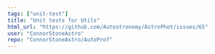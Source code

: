 ```yaml
---
tags: ["unit-test"]
title: "Unit tests for Utils"
html_url: "https://github.com/Autostronomy/AstroPhot/issues/65"
user: "ConnorStoneAstro"
repo: "ConnorStoneAstro/AutoProf"
---
```


